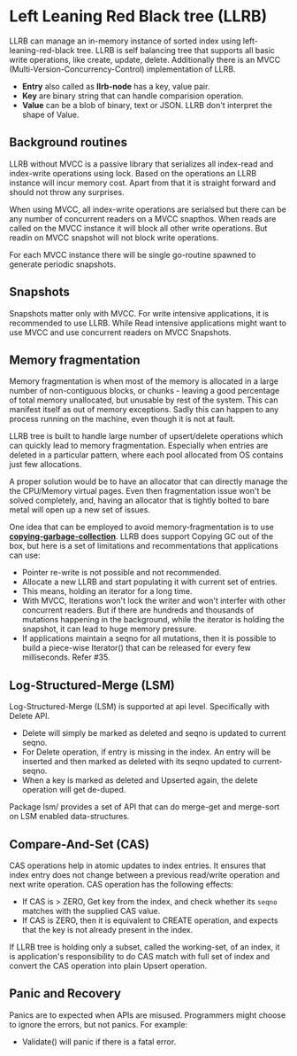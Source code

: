 Left Leaning Red Black tree (LLRB)
==================================

LLRB can manage an in-memory instance of sorted index using
left-leaning-red-black tree. LLRB is self balancing tree that supports
all basic write operations, like create, update, delete. Additionally
there is an MVCC (Multi-Version-Concurrency-Control) implementation
of LLRB.

* **Entry** also called as **llrb-node** has a key, value pair.
* **Key** are binary string that can handle comparision operation.
* **Value** can be a blob of binary, text or JSON. LLRB don't interpret
  the shape of Value.

Background routines
-------------------

LLRB without MVCC is a passive library that serializes all
index-read and index-write operations using lock. Based on the
operations an LLRB instance will incur memory cost. Apart from
that it is straight forward and should not throw any surprises.

When using MVCC, all index-write operations are serialsed but
there can be any number of concurrent readers on a MVCC snapthos.
When reads are called on the MVCC instance it will block all other
write operations. But readin on MVCC snapshot will not block write
operations.

For each MVCC instance there will be single go-routine spawned to
generate periodic snapshots.

Snapshots
---------

Snapshots matter only with MVCC. For write intensive applications, it
is recommended to use LLRB. While Read intensive applications might want
to use MVCC and use concurrent readers on MVCC Snapshots.

Memory fragmentation
--------------------

Memory fragmentation is when most of the memory is allocated in a large
number of non-contiguous blocks, or chunks - leaving a good percentage
of total memory unallocated, but unusable by rest of the system. This
can manifest itself as out of memory exceptions. Sadly this can happen
to any process running on the machine, even though it is not at fault.

LLRB tree is built to handle large number of upsert/delete operations
which can quickly lead to memory fragmentation. Especially when entries
are deleted in a particular pattern, where each pool allocated from OS
contains just few allocations.

A proper solution would be to have an allocator that can directly
manage the the CPU/Memory virtual pages. Even then fragmentation issue
won't be solved completely, and, having an allocator that is tightly
bolted to bare metal will open up a new set of issues.

One idea that can be employed to avoid memory-fragmentation is to use
**[copying-garbage-collection](http://www.cs.cornell.edu/courses/cs312/2003fa/lectures/sec24.htm)**.
LLRB does support Copying GC out of the box, but here is a set of
limitations and recommentations that applications can use:

* Pointer re-write is not possible and not recommended.
* Allocate a new LLRB and start populating it with current set of
  entries.
* This means, holding an iterator for a long time.
* With MVCC, Iterations won't lock the writer and won't interfer with other
  concurrent readers. But if there are hundreds and thousands of mutations
  happening in the background, while the iterator is holding the snapshot,
  it can lead to huge memory pressure.
* If applications maintain a seqno for all mutations, then it is possible
  to build a piece-wise Iterator() that can be released for every
  few milliseconds. Refer #35.

Log-Structured-Merge (LSM)
--------------------------

Log-Structured-Merge (LSM) is supported at api level. Specifically with
Delete API.

* Delete will simply be marked as deleted and seqno is updated to current
  seqno.
* For Delete operation, if entry is missing in the index. An entry
  will be inserted and then marked as deleted with its seqno updated to
  current-seqno.
* When a key is marked as deleted and Upserted again, the delete operation
  will get de-duped.

Package lsm/ provides a set of API that can do merge-get and merge-sort on
LSM enabled data-structures.

Compare-And-Set (CAS)
---------------------

CAS operations help in atomic updates to index entries. It ensures that
index entry does not change between a previous read/write operation and
next write operation. CAS operation has the following effects:

* If CAS is > ZERO, Get key from the index, and check whether its
  `seqno` matches with the supplied CAS value.
* If CAS is ZERO, then it is equivalent to CREATE operation, and expects
  that the key is not already present in the index.

If LLRB tree is holding only a subset, called the working-set, of an index,
it is application's responsibility to do CAS match with full set of
index and convert the CAS operation into plain Upsert operation.

Panic and Recovery
------------------

Panics are to expected when APIs are misused. Programmers might choose
to ignore the errors, but not panics. For example:

- Validate() will panic if there is a fatal error.
